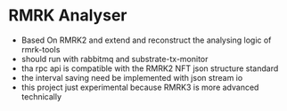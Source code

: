 # RMRK Analyser

- Based On RMRK2 and extend and reconstruct the analysing logic of rmrk-tools
- should run with rabbitmq and substrate-tx-monitor
- tha rpc api is compatible with the RMRK2 NFT json structure standard
- the interval saving need be implemented with json stream io
- this project just experimental because RMRK3 is more advanced technically
